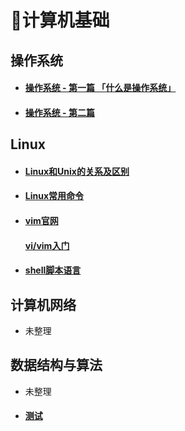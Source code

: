 #  📑计算机基础

## 操作系统

- #### [操作系统 - 第一篇 「什么是操作系统」](计算机/1-操作系统概述.md)

- #### [操作系统 - 第二篇](计算机/操作系统进阶.md)

## Linux

- #### [Linux和Unix的关系及区别](计算机/Linux和Unix的关系及区别.md)

- #### [Linux常用命令](计算机/Linux常用命令.md)

- #### [vim官网](https://www.vim.org/)

  #### [vi/vim入门](计算机/vim入门.md)
  
- #### [shell脚本语言](计算机/shell脚本语言.md)


## 计算机网络

- 未整理


## 数据结构与算法

- 未整理

- #### [测试](计算机/测试.md)

